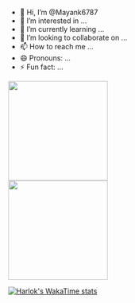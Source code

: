 - 👋 Hi, I’m @Mayank6787
- 👀 I’m interested in ...
- 🌱 I’m currently learning ...
- 💞️ I’m looking to collaborate on ...
- 📫 How to reach me ...
- 😄 Pronouns: ...
- ⚡ Fun fact: ...

<!---
Mayank6787/Mayank6787 is a ✨ special ✨ repository because its `README.md` (this file) appears on your GitHub profile.
You can click the Preview link to take a look at your changes.
--->
<a href="https://github.com/anuraghazra/github-readme-stats">
  <img height=200 align="center" src="https://github-readme-stats.vercel.app/api?username=Mayank6787&theme=onedark" />
</a>
<br/>
<a href="https://github.com/anuraghazra/convoychat">
  <img height=200 align="center" src="https://github-readme-stats.vercel.app/api/top-langs?username=Mayank6787&layout=compact&langs_count=8&card_width=320&theme=darcula" />
</a>

<!--- ---->
[![Harlok's WakaTime stats](https://github-readme-stats.vercel.app/api/wakatime?username=Mayank6787)](https://github.com/anuraghazra/github-readme-stats)
